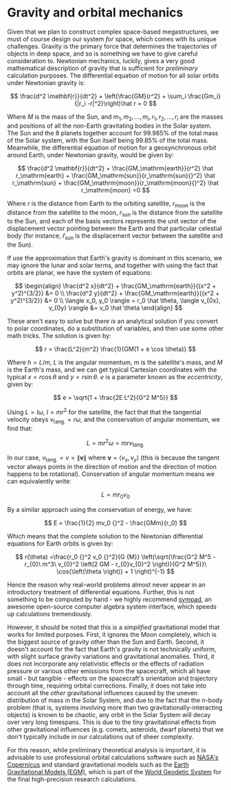 # Gravity and orbital mechanics

Given that we plan to construct complex space-based megastructures, we must of course design our system _for_ space, which comes with its unique challenges. Gravity is the primary force that determines the trajectories of objects in deep space, and so is something we have to give careful consideration to. Newtonian mechanics, luckily, gives a very good mathematical description of gravity that is sufficient for *preliminary* calculation purposes. The differential equation of motion for all solar orbits under Newtonian gravity is:

$$
\frac{d^2 \mathbf{r}}{dt^2} + \left(\frac{GM}{r^2} + \sum_i \frac{Gm_i}{|r_i -r|^2}\right)\hat r = 0
$$

Where $M$ is the mass of the Sun, and $m_1, m_2, \dots, m_i, r_1, r_2, \dots, r_i$ are the masses and positions of all the non-Earth gravitating bodies in the Solar system. The Sun and the 8 planets together account for 99.985% of the total mass of the Solar system, with the Sun itself being 99.85% of the total mass. Meanwhile, the differential equation of motion for a geosynchronous orbit around Earth, under Newtonian gravity, would be given by:

$$
\frac{d^2 \mathbf{r}}{dt^2} + \frac{GM_\mathrm{earth}}{r^2} \hat r_\mathrm{earth} + \frac{GM_\mathrm{sun}}{r_\mathrm{sun}{}^2} \hat r_\mathrm{sun} + \frac{GM_\mathrm{moon}}{r_\mathrm{moon}{}^2} \hat r_\mathrm{moon} =0
$$

Where $r$ is the distance from Earth to the orbiting satellite, $r_\mathrm{moon}$ is the distance from the satellite to the moon, $r_\mathrm{sun}$ is the distance from the satellite to the Sun, and each of the basis vectors represents the unit vector of the displacement vector pointing between the Earth and that particular celestial body (for instance, $\hat r_\mathrm{sun}$ is the displacement vector between the satellite and the Sun).

If use the approximation that Earth's gravity is dominant in this scenario, we may ignore the lunar and solar terms, and together with using the fact that orbits are planar, we have the system of equations:

$$
\begin{align}
\frac{d^2 x}{dt^2} + \frac{GM_\mathrm{earth}}{(x^2 + y^2)^{3/2}} &= 0 \\
\frac{d^2 y}{dt^2} + \frac{GM_\mathrm{earth}}{(x^2 + y^2)^{3/2}} &= 0 \\
\langle x_0, y_0 \rangle = r_0 \hat \theta, \langle v_{0x}, v_{0y} \rangle &= v_0 \hat \theta
\end{align}
$$

These aren't easy to solve but there _is_ an analytical solution if you convert to polar coordinates, do a substitution of variables, and then use some other math tricks. The solution is given by:

$$
r = \frac{L^2}{m^2} \frac{1}{GM(1 + e \cos \theta)}
$$

Where $h = L/m$, $L$ is the angular momentum, $m$ is the satellite's mass, and $M$ is the Earth's mass, and we can get typical Cartesian coordinates with the typical $x = r\cos \theta$ and $y = r \sin \theta$. $e$ is a parameter known as the _eccentricity_, given by:

$$
e = \sqrt{1 + \frac{2E L^2}{G^2 M^5}}
$$

Using $L = I \omega$, $I = mr^2$ for the satellite, the fact that that the tangential velocity obeys $v_\mathrm{tang.} = r\omega$, and the conservation of angular momentum, we find that:

$$
L = mr^2 \omega = mr v_\mathrm{tang.}
$$

In our case, $v_\mathrm{tang.} = v = \|\mathbf{v}\|$ where $\mathbf{v} = \langle v_x, v_y \rangle$ (this is because the tangent vector always points in the direction of motion and the direction of motion happens to be rotational). Conservation of angular momentum means we can equivalently write:

$$
L = mr_0v_0
$$

By a similar approach using the conservation of energy, we have:

$$
E = \frac{1}{2} mv_0 {}^2 - \frac{GMm}{r_0}
$$

Which means that the complete solution to the Newtonian differential equations for Earth orbits is given by:

$$
r(\theta) =\frac{r_0 {}^2 v_0 {}^2}{G {M}} \left(\sqrt{\frac{G^2 M^5 - r_{0}\ m^3\ v_{0}^2 \left(2 GM - r_{0}v_{0}^2 \right)}{G^2 M^5}}\ \cos{\left(\theta \right)} + 1 \right)^{-1}
$$

Hence the reason why real-world problems almost never appear in an introductory treatment of differential equations. Further, this is not something to be computed by hand - we highly recommend [sympad](https://github.com/tom-pytel/sympad), an awesome open-source computer algebra system interface, which speeds up calculations tremendously.

However, it should be noted that this is a _simplified_ gravitational model that works for limited purposes. First, it ignores the Moon completely, which is the biggest source of gravity other than the Sun and Earth. Second, it doesn't account for the fact that Earth's gravity is not technically uniform, with slight surface gravity variations and gravitational anomalies. Third, it does not incorporate any relativistic effects or the effects of radiation pressure or various other emissions from the spacecraft, which all have small - but tangible - effects on the spacecraft's orientation and trajectory through time, requiring orbital corrections. Finally, it does not take into account all the *other* gravitational influences caused by the uneven distribution of mass in the Solar System, and due to the fact that the $n$-body problem (that is, systems involving more than two gravitationally-interacting objects) is known to be chaotic, any orbit in the Solar System will decay over very long timespans. This is due to the tiny gravitational effects from other gravitational influences (e.g. comets, asteroids, dwarf planets) that we don't typically include in our calculations out of sheer complexity.

For this reason, while preliminary theoretical analysis is important, it is advisable to use professional orbital calculations software such as [NASA's Copernicus](https://www.nasa.gov/general/copernicus/) and standard gravitational models such as the [Earth Gravitational Models (EGM)](https://en.wikipedia.org/wiki/Earth_Gravitational_Model), which is part of the [World Geodetic System](https://en.wikipedia.org/wiki/World_Geodetic_System) for the final high-precision research calculations.